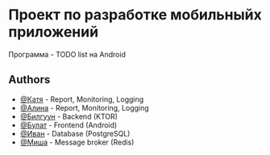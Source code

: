 
# Проект по разработке мобильныйх приложений

Программа - TODO list на Android



## Authors
- [@Катя](https://github.com/kolesyonkova) - Report, Monitoring, Logging
- [@Алина](https://github.com/LinaMalinaMeow) - Report, Monitoring, Logging
- [@Билгуун](https://www.github.com/bilguuk124) - Backend (KTOR)
- [@Булат](https://github.com/bulat3103) - Frontend (Android)
- [@Иван](https://github.com/zhamwan) - Database (PostgreSQL)
- [@Миша](https://github.com/Totssamuy) - Message broker (Redis)

